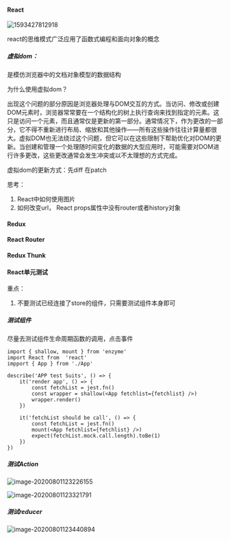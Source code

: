 #### React

![1593427812918](C:\Users\Administrator\AppData\Roaming\Typora\typora-user-images\1593427812918.png)

react的思维模式广泛应用了函数式编程和面向对象的概念

##### 虚拟dom：

是模仿浏览器中的文档对象模型的数据结构

为什么使用虚拟dom？

出现这个问题的部分原因是浏览器处理与DOM交互的方式。当访问、修改或创建DOM元素时，浏览器常常要在一个结构化的树上执行查询来找到指定的元素。这只是访问一个元素，而且通常仅是更新的第一部分。通常情况下，作为更改的一部分，它不得不重新进行布局、缩放和其他操作——所有这些操作往往计算量都很大。虚拟DOM也无法绕过这个问题，但它可以在这些限制下帮助优化对DOM的更新。当创建和管理一个处理随时间变化的数据的大型应用时，可能需要对DOM进行许多更改，这些更改通常会发生冲突或以不太理想的方式完成。

虚拟dom的更新方式：先diff 在patch

思考：

1. React中如何使用图片
2. 如何改变url， React props属性中没有router或者history对象

#### Redux

#### React Router

#### Redux Thunk

#### React单元测试

重点：

1. 不要测试已经连接了store的组件，只需要测试组件本身即可

##### 测试组件

尽量去测试组件生命周期函数的调用，点击事件

```react
import { shallow, mount } from 'enzyme'
import React from  'react'
impport { App } from './App'

describe('APP test Suits', () => {
	it('render app', () => {
		const fetchList = jest.fn()
		const wrapper = shallow(<App fetchlist={fetchlist} />)
		wrapper.render()
	})
    
    it('fetchList should be call', () => {
		const fetchList = jest.fn()
		mount(<App fetchlist={fetchlist} />)
		expect(fetchList.mock.call.length).toBe(1)
	})
})
```

##### 测试Action

![image-20200801123226155](C:\Users\zhutongtong\AppData\Roaming\Typora\typora-user-images\image-20200801123226155.png)



![image-20200801123321791](C:\Users\zhutongtong\AppData\Roaming\Typora\typora-user-images\image-20200801123321791.png)

##### 测试reducer

![image-20200801123440894](C:\Users\zhutongtong\AppData\Roaming\Typora\typora-user-images\image-20200801123440894.png)